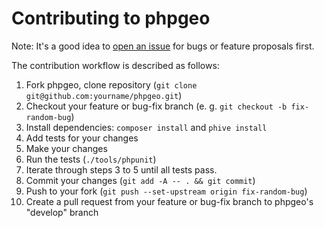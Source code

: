 # Contributing to phpgeo

Note: It's a good idea to [open an issue](https://github.com/mjaschen/phpgeo/issues)
for bugs or feature proposals first.

The contribution workflow is described as follows:

1. Fork phpgeo, clone repository (`git clone git@github.com:yourname/phpgeo.git`)
2. Checkout your feature or bug-fix branch (e. g. `git checkout -b fix-random-bug`)
3. Install dependencies: `composer install` and `phive install`
4. Add tests for your changes
5. Make your changes
6. Run the tests (`./tools/phpunit`)
7. Iterate through steps 3 to 5 until all tests pass.
8. Commit your changes (`git add -A -- . && git commit`)
9. Push to your fork (`git push --set-upstream origin fix-random-bug`)
10. Create a pull request from your feature or bug-fix branch to phpgeo's "develop" branch
